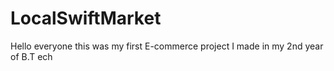 # LocalSwiftMarket
Hello everyone this was my first E-commerce project I made in my 2nd year of B.T
ech
